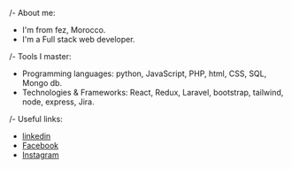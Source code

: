 /- About me:
* I'm from fez, Morocco.
* I'm a Full stack web developer.

/- Tools I master:
* Programming languages: python, JavaScript, PHP, html, CSS, SQL, Mongo db.
* Technologies & Frameworks: React, Redux, Laravel, bootstrap, tailwind, node, express, Jira.

/- Useful links:
* <a href='https://www.linkedin.com/in/ismail-essadik/' target='_blank' >linkedin</a>
* <a href='https://web.facebook.com/ismail.essadik01' target='_blank'>Facebook</a>
* <a href='https://www.instagram.com/coding_tea1' target='_blank'>Instagram</a>
